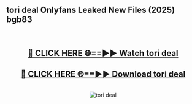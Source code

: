 <h2>tori deal Onlyfans Leaked New Files (2025) bgb83</h2>
<br>
<div align="center">
<h2><a href="https://mediafiles.top/tori_deal&ref=git" rel="nofollow">🔴 CLICK HERE 🌐==►► Watch tori deal</a></h2>
<h2><a href="https://mediafiles.top/tori_deal&ref=git" rel="nofollow">🔴 CLICK HERE 🌐==►► Download tori deal</a></h2>
<br>
<a href="https://mediafiles.top/tori_deal&ref=git" rel="nofollow" data-target="animated-image.originalLink"><img src="https://i.ibb.co.com/xMMVF88/686577567.gif" alt="tori deal" style="max-width: 100%; display: inline-block;" data-target="animated-image.originalImage"></a>
</div>
<br>
<br>